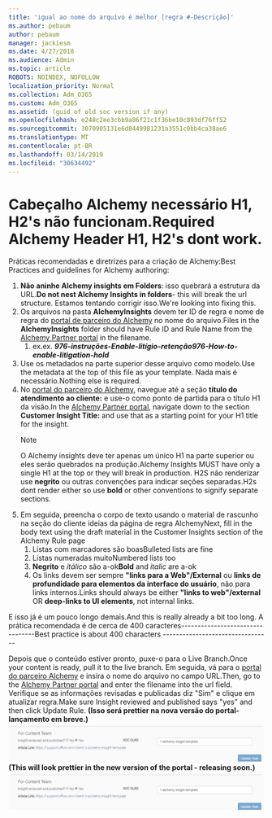 ```yaml
---
title: 'igual ao nome do arquivo é melhor [regra #-Descrição]'
ms.author: pebaum
author: pebaum
manager: jackiesm
ms.date: 4/27/2018
ms.audience: Admin
ms.topic: article
ROBOTS: NOINDEX, NOFOLLOW
localization_priority: Normal
ms.collection: Adm_O365
ms.custom: Adm_O365
ms.assetid: (guid of old soc version if any)
ms.openlocfilehash: e248c2ee3cbb9a86f21c1f36be10c893df76ff52
ms.sourcegitcommit: 3070905131e6d8449981231a3551c0bb4ca38ae6
ms.translationtype: MT
ms.contentlocale: pt-BR
ms.lasthandoff: 03/14/2019
ms.locfileid: "30634492"
---
```

# <a name="required-alchemy-header-h1-h2s-dont-work"></a><span data-ttu-id="62328-102">Cabeçalho Alchemy necessário H1, H2's não funcionam.</span><span class="sxs-lookup"><span data-stu-id="62328-102">Required Alchemy Header H1, H2's dont work.</span></span>
<span data-ttu-id="62328-103">Práticas recomendadas e diretrizes para a criação de Alchemy:</span><span class="sxs-lookup"><span data-stu-id="62328-103">Best Practices and guidelines for Alchemy authoring:</span></span>

1. <span data-ttu-id="62328-104">**Não aninhe Alchemy insights em Folders**: isso quebrará a estrutura da URL.</span><span class="sxs-lookup"><span data-stu-id="62328-104">**Do not nest Alchemy Insights in folders**- this will break the url structure.</span></span> <span data-ttu-id="62328-105">Estamos tentando corrigir isso.</span><span class="sxs-lookup"><span data-stu-id="62328-105">We're looking into fixing this.</span></span>
1. <span data-ttu-id="62328-106">Os arquivos na pasta **AlchemyInsights** devem ter ID de regra e nome de regra do [portal de parceiro do Alchemy](https://alchemyportal.azurewebsites.net) no nome do arquivo.</span><span class="sxs-lookup"><span data-stu-id="62328-106">Files in the **AlchemyInsights** folder should have Rule ID and Rule Name from the [Alchemy Partner portal](https://alchemyportal.azurewebsites.net) in the filename.</span></span>
    1. <span data-ttu-id="62328-107">ex.</span><span class="sxs-lookup"><span data-stu-id="62328-107">ex.</span></span> <span data-ttu-id="62328-108">***976-instruções-Enable-litígio-retenção***</span><span class="sxs-lookup"><span data-stu-id="62328-108">***976-How-to-enable-litigation-hold***</span></span>
1. <span data-ttu-id="62328-109">Use os metadados na parte superior desse arquivo como modelo.</span><span class="sxs-lookup"><span data-stu-id="62328-109">Use the metadata at the top of this file as your template.</span></span> <span data-ttu-id="62328-110">Nada mais é necessário.</span><span class="sxs-lookup"><span data-stu-id="62328-110">Nothing else is required.</span></span>
1. <span data-ttu-id="62328-111">No [portal do parceiro do Alchemy](https://alchemyportal.azurewebsites.net), navegue até a seção **título do atendimento ao cliente:** e use-o como ponto de partida para o título H1 da visão.</span><span class="sxs-lookup"><span data-stu-id="62328-111">In the [Alchemy Partner portal](https://alchemyportal.azurewebsites.net), navigate down to the section **Customer Insight Title:** and use that as a starting point for your H1 title for the insight.</span></span> 
    > [!NOTE]
    > <span data-ttu-id="62328-112">O Alchemy insights deve ter apenas um único H1 na parte superior ou eles serão quebrados na produção.</span><span class="sxs-lookup"><span data-stu-id="62328-112">Alchemy Insights MUST have only a single H1 at the top or they will break in production.</span></span> <span data-ttu-id="62328-113">H2S não renderizar use **negrito** ou outras convenções para indicar seções separadas.</span><span class="sxs-lookup"><span data-stu-id="62328-113">H2s dont render either so use **bold** or other conventions to signify separate sections.</span></span>
1. <span data-ttu-id="62328-114">Em seguida, preencha o corpo de texto usando o material de rascunho na seção do cliente ideias da página de regra Alchemy</span><span class="sxs-lookup"><span data-stu-id="62328-114">Next, fill in the body text using the draft material in the Customer Insights section of the Alchemy Rule page</span></span>
    1. <span data-ttu-id="62328-115">Listas com marcadores são boas</span><span class="sxs-lookup"><span data-stu-id="62328-115">Bulleted lists are fine</span></span>
    1. <span data-ttu-id="62328-116">Listas numeradas muito</span><span class="sxs-lookup"><span data-stu-id="62328-116">Numbered lists too</span></span>
    1. <span data-ttu-id="62328-117">**Negrito** e *itálico* são a-ok</span><span class="sxs-lookup"><span data-stu-id="62328-117">**Bold** and *italic* are a-ok</span></span>
    1. <span data-ttu-id="62328-118">Os links devem ser sempre **"links para a Web"/External** ou **links de profundidade para elementos da interface do usuário**, não para links internos.</span><span class="sxs-lookup"><span data-stu-id="62328-118">Links should always be either **"links to web"/external** OR **deep-links to UI elements**, not internal links.</span></span>

<span data-ttu-id="62328-119">E isso já é um pouco longo demais.</span><span class="sxs-lookup"><span data-stu-id="62328-119">And this is really already a bit too long.</span></span> <span data-ttu-id="62328-120">A prática recomendada é de cerca de 400 caracteres---------------------------------</span><span class="sxs-lookup"><span data-stu-id="62328-120">Best practice is about 400 characters ---------------------------------</span></span>

<span data-ttu-id="62328-121">Depois que o conteúdo estiver pronto, puxe-o para o Live Branch.</span><span class="sxs-lookup"><span data-stu-id="62328-121">Once your content is ready, pull it to the live branch.</span></span> <span data-ttu-id="62328-122">Em seguida, vá para o [portal do parceiro Alchemy](https://alchemyportal.azurewebsites.net) e insira o nome do arquivo no campo URL.</span><span class="sxs-lookup"><span data-stu-id="62328-122">Then, go to the [Alchemy Partner portal](https://alchemyportal.azurewebsites.net) and enter the filename into the url field.</span></span> <span data-ttu-id="62328-123">Verifique se as informações revisadas e publicadas diz "Sim" e clique em atualizar regra.</span><span class="sxs-lookup"><span data-stu-id="62328-123">Make sure Insight reviewed and published says "yes" and then click Update Rule.</span></span> <span data-ttu-id="62328-124">**(Isso será prettier na nova versão do portal-lançamento em breve.)** 
 ![campo URL](media/for-content-team.PNG)</span><span class="sxs-lookup"><span data-stu-id="62328-124">**(This will look prettier in the new version of the portal - releasing soon.)**
![url field](media/for-content-team.PNG)</span></span>

